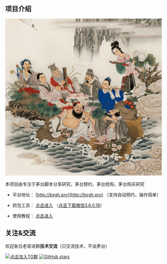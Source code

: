## 项目介绍

![](https://github.com/bxgh01/maotai/blob/master/doc/images/logo.jpg)

本项目由专注于茅台脚本分享研究，茅台预约，茅台抢购，茅台购买研究

- 平台地址： [http://bxgh.pro](http://bxgh.pro) （支持自动预约，操作简单）

- 抓包工具： [点击进入](https://github.com/bxgh01/maotai/releases/tag/BXGH) （[点击下载微信3.6.0.18](https://github.com/bxgh01/maotai/releases/download/WeChatSetup/WeChatSetup_3.6.0.18.exe)）

- 使用教程： [点击进入](https://github.com/bxgh01/maotai/wiki) 

## 关注&交流

欢迎各位老哥进群**技术交流**（只交流技术，不谈茅台）

[![点击加入TG群](https://img.shields.io/badge/Telegram-Group-blue)](https://t.me/baxianguohai1) [![GitHub stars](https://img.shields.io/github/stars/bxgh01/maotai.svg?style=social&label=Stars)](https://github.com/bxgh01/maotai.git)



